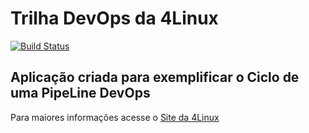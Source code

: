# Trilha DevOps da 4Linux

<!-- Altere a Flag abaixo com sua URL do Travis -->
[![Build Status](https://travis-ci.org/cristianoness/DevOpsLab-HelloWorld.svg?branch=master)](https://travis-ci.org/cristianoness/DevOpsLab-HelloWorld)
## Aplicação criada para exemplificar o Ciclo de uma PipeLine DevOps


Para maiores informações acesse o [Site da 4Linux](https://www.4linux.com.br/cursos/devops)
